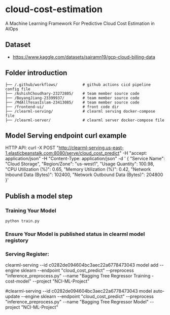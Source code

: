 <!--
 * @Author: Bryan x23399937@student.ncirl.ie
 * @Date: 2025-06-20 19:06:26
 * @LastEditors: Bryan x23399937@student.ncirl.ie
 * @LastEditTime: 2025-07-17 21:16:45
 * @FilePath: /cloud-cost-estimation/README.md
 * @Description: 
 * 
 * Copyright (c) 2025 by Bryan Jiang, All Rights Reserved. 
-->
# cloud-cost-estimation
A Machine Learning Framework For Predictive Cloud Cost Estimation in AIOps

## Dataset
- https://www.kaggle.com/datasets/sairamn19/gcp-cloud-billing-data


## Folder introduction
```
├── /.github/workflows/           # github actions cicd pipeline config file
├── /AshishChoudhary-23272805/    # team member source code
├── /BoyangJiang-23399937/        # team member source code
├── /MdAllYesasIslam-23413085/    # team member source code
├── /frontend-ui/                 # front code dir
├── /clearml-serving/             # clearml serving docker-compose file
├── /clearml-server/              # clearml server docker-compose file
```

## Model Serving endpoint curl example

HTTP API:
curl -X POST "http://clearml-serving.us-east-1.elasticbeanstalk.com:8080/serve/cloud_cost_predict" -H "accept: application/json" -H "Content-Type: application/json" -d '
{
  "Service Name": "Cloud Storage",
  "Region/Zone": "us-west1",
  "Usage Quantity": 100.98,
  "CPU Utilization (%)": 0.65,
  "Memory Utilization (%)": 0.42,
  "Network Inbound Data (Bytes)": 102400,
  "Network Outbound Data (Bytes)": 204800
}'

## Publish a model step
### Training Your Model
```bash
python train.py
```

### Ensure Your Model is published status in clearml model registory

### Serving Register:

clearml-serving --id c0282de094604bc3aec22a6778473043 model add --engine sklearn --endpoint "cloud_cost_predict" --preprocess "inference_preprocess.py" --name "Bagging Tree Regressor Training - cost-model" --project "NCI-ML-Project"

#clearml-serving --id c0282de094604bc3aec22a6778473043 model auto-update --engine sklearn --endpoint "cloud_cost_predict" --preprocess "inference_preprocess.py" --name "Bagging Tree Regressor Model" --project "NCI-ML-Project"